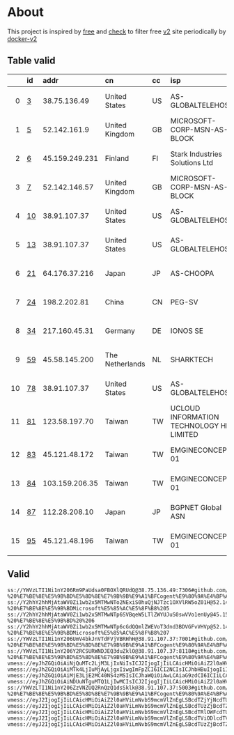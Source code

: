 
# About

This project is inspired by [free](https://github.com/freefq/free) and [check](https://github.com/yeahwu/check) to filter free [v2](https://github.com/v2fly/v2ray-core) site periodically by [docker-v2](https://hub.docker.com/r/v2ray/official)

    

## Table valid
|    | id                   | addr           | cn              | cc   | isp                                      | ip              | chatgpt          |
|---:|:---------------------|:---------------|:----------------|:-----|:-----------------------------------------|:----------------|:-----------------|
|  0 | [3](config/3.json)   | 38.75.136.49   | United States   | US   | AS-GLOBALTELEHOST                        | 38.75.136.49    | Yes (Region: US) |
|  1 | [5](config/5.json)   | 52.142.161.9   | United Kingdom  | GB   | MICROSOFT-CORP-MSN-AS-BLOCK              | 52.142.161.9    | Yes (Region: GB) |
|  2 | [6](config/6.json)   | 45.159.249.231 | Finland         | FI   | Stark Industries Solutions Ltd           | 45.159.249.231  | Yes (Region: FI) |
|  3 | [7](config/7.json)   | 52.142.146.57  | United Kingdom  | GB   | MICROSOFT-CORP-MSN-AS-BLOCK              | 52.142.146.57   | Yes (Region: GB) |
|  4 | [10](config/10.json) | 38.91.107.37   | United States   | US   | AS-GLOBALTELEHOST                        | 38.91.107.37    | Yes (Region: US) |
|  5 | [13](config/13.json) | 38.91.107.37   | United States   | US   | AS-GLOBALTELEHOST                        | 38.91.107.37    | Yes (Region: US) |
|  6 | [21](config/21.json) | 64.176.37.216  | Japan           | JP   | AS-CHOOPA                                | 64.176.37.216   | Yes (Region: JP) |
|  7 | [24](config/24.json) | 198.2.202.81   | China           | CN   | PEG-SV                                   | 142.4.102.244   | Yes (Region: US) |
|  8 | [34](config/34.json) | 217.160.45.31  | Germany         | DE   | IONOS SE                                 | 217.160.45.31   | Yes (Region: DE) |
|  9 | [59](config/59.json) | 45.58.145.200  | The Netherlands | NL   | SHARKTECH                                | 45.58.145.194   | Yes (Region: US) |
| 10 | [78](config/78.json) | 38.91.107.37   | United States   | US   | AS-GLOBALTELEHOST                        | 38.91.107.37    | Yes (Region: US) |
| 11 | [81](config/81.json) | 123.58.197.70  | Taiwan          | TW   | UCLOUD INFORMATION TECHNOLOGY HK LIMITED | 123.58.197.70   | Yes (Region: TW) |
| 12 | [83](config/83.json) | 45.121.48.172  | Taiwan          | TW   | EMGINECONCEPT-01                         | 45.121.48.172   | Yes (Region: TW) |
| 13 | [84](config/84.json) | 103.159.206.35 | Taiwan          | TW   | EMGINECONCEPT-01                         | 103.159.206.35  | Yes (Region: TW) |
| 14 | [87](config/87.json) | 112.28.208.10  | Japan           | JP   | BGPNET Global ASN                        | 134.122.133.144 | Yes (Region: SG) |
| 15 | [95](config/95.json) | 45.121.48.196  | Taiwan          | TW   | EMGINECONCEPT-01                         | 45.121.48.196   | Yes (Region: TW) |

## Valid
```
ss://YWVzLTI1Ni1nY206Rm9PaUdsa0FBOXlQRUdQ@38.75.136.49:7306#github.com/freefq%20-%20%E7%BE%8E%E5%9B%BD%E5%8D%8E%E7%9B%9B%E9%A1%BFCogent%E9%80%9A%E4%BF%A1%E5%85%AC%E5%8F%B8%203
ss://Y2hhY2hhMjAtaWV0Zi1wb2x5MTMwNTo2NExiS0huQjNJTzc1OXVlRW5oZ01H@52.142.161.9:34424#github.com/freefq%20-%20%E7%BE%8E%E5%9B%BDMicrosoft%E5%85%AC%E5%8F%B8%205
ss://Y2hhY2hhMjAtaWV0Zi1wb2x5MTMwNTp6SVBqeW5LTlZWYUJuS0swVVo1enUy@45.159.249.231:38584#github.com/freefq%20-%20%E7%BE%8E%E5%9B%BD%20%206
ss://Y2hhY2hhMjAtaWV0Zi1wb2x5MTMwNTp6cGdQQmlZWEVoT3dnd3BDVGFvVHVp@52.142.146.57:50395#github.com/freefq%20-%20%E7%BE%8E%E5%9B%BDMicrosoft%E5%85%AC%E5%8F%B8%207
ss://YWVzLTI1Ni1nY206UmV4bkJnVTdFVjVBRHhH@38.91.107.37:7001#github.com/freefq%20-%20%E7%BE%8E%E5%9B%BD%E5%8D%8E%E7%9B%9B%E9%A1%BFCogent%E9%80%9A%E4%BF%A1%E5%85%AC%E5%8F%B8%2010
ss://YWVzLTI1Ni1nY206Y2RCSURWNDJEQ3duZklO@38.91.107.37:8118#github.com/freefq%20-%20%E7%BE%8E%E5%9B%BD%E5%8D%8E%E7%9B%9B%E9%A1%BFCogent%E9%80%9A%E4%BF%A1%E5%85%AC%E5%8F%B8%2013
vmess://eyJhZGQiOiAiNjQuMTc2LjM3LjIxNiIsICJ2IjogIjIiLCAicHMiOiAiZ2l0aHViLmNvbS9mcmVlZnEgLSBcdTdmOGVcdTU2ZmRcdTUyYTBcdTUyMjlcdTc5OGZcdTVjM2NcdTRlOWEgMjEiLCAicG9ydCI6IDQ1OTMwLCAiaWQiOiAiYjI5MzBiMGQtMDJiNC00NWRjLTgwMjUtYTNjMTk4NzlkNGFiIiwgImFpZCI6ICIwIiwgIm5ldCI6ICJ0Y3AiLCAidHlwZSI6ICIiLCAiaG9zdCI6ICIiLCAicGF0aCI6ICIvIiwgInRscyI6ICIifQ==
vmess://eyJhZGQiOiAiMTk4LjIuMjAyLjgxIiwgImFpZCI6ICI2NCIsICJhbHBuIjogIiIsICJob3N0IjogInd3dy42NTgyNTUyNC54eXoiLCAiaWQiOiAiNDE4MDQ4YWYtYTI5My00Yjk5LTliMGMtOThjYTM1ODBkZDI0IiwgIm5ldCI6ICJ3cyIsICJwYXRoIjogIi9wYXRoLzE3MDI5NjE3MTY3MzgiLCAicG9ydCI6ICIzMDAwMCIsICJwcyI6ICJnaXRodWIuY29tL2ZyZWVmcSAtIFx1N2Y4ZVx1NTZmZFx1NTJhMFx1NTIyOVx1Nzk4Zlx1NWMzY1x1NGU5YVx1NWRkZVx1NmQxYlx1Njc0OVx1NzdmNlBldGFFeHByZXNzIDI0IiwgInNjeSI6ICJhdXRvIiwgInNuaSI6ICJ3d3cuNjU4MjU1MjQueHl6IiwgInRscyI6ICJ0bHMiLCAidHlwZSI6ICIiLCAidiI6ICIyIn0=
vmess://eyJhZGQiOiAiMjE3LjE2MC40NS4zMSIsICJhaWQiOiAwLCAiaG9zdCI6ICIiLCAiaWQiOiAiNGUxODY2NzgtZmNjYS00MzI1LWU0YmMtYjI5MTZiZGY2NzA4IiwgIm5ldCI6ICJ3cyIsICJwYXRoIjogIi8iLCAicG9ydCI6IDg4ODAsICJwcyI6ICJnaXRodWIuY29tL2ZyZWVmcSAtIFx1NWZiN1x1NTZmZE9uZUFuZE9uZVx1NTE2Y1x1NTNmOCAzNCIsICJ0bHMiOiAiIiwgInR5cGUiOiAiYXV0byIsICJzZWN1cml0eSI6ICJhdXRvIiwgInNraXAtY2VydC12ZXJpZnkiOiB0cnVlLCAic25pIjogIiJ9
vmess://eyJhZGQiOiAiNDUuNTguMTQ1LjIwMCIsICJ2IjogIjIiLCAicHMiOiAiZ2l0aHViLmNvbS9mcmVlZnEgLSBcdTgzNzdcdTUxNzBcdTUzMTdcdTgzNzdcdTUxNzBcdTc3MDFcdTk2M2ZcdTU5YzZcdTY1YWZcdTcyNzlcdTRlMzlTaGFya3RlY2hcdTY1NzBcdTYzNmVcdTRlMmRcdTVmYzMgNTkiLCAicG9ydCI6IDMwMDAwLCAiaWQiOiAiNTU1NDVmOWUtYTU2MS00NTRhLThkYzAtOGJjMTEwZTZiMWM5IiwgImFpZCI6ICI2NCIsICJuZXQiOiAid3MiLCAidHlwZSI6ICIiLCAiaG9zdCI6ICJ3d3cuNTE2NTIxMDkueHl6IiwgInBhdGgiOiAiL3BhdGgvMTcwMjMwMTA5ODU1NyIsICJ0bHMiOiAidGxzIn0=
ss://YWVzLTI1Ni1nY206ZzVNZUQ2RnQzQ1dsSklk@38.91.107.37:5003#github.com/freefq%20-%20%E7%BE%8E%E5%9B%BD%E5%8D%8E%E7%9B%9B%E9%A1%BFCogent%E9%80%9A%E4%BF%A1%E5%85%AC%E5%8F%B8%2078
vmess://eyJ2IjogIjIiLCAicHMiOiAiZ2l0aHViLmNvbS9mcmVlZnEgLSBcdTZjYjNcdTUzNTdcdTc3MDFcdTkwZDFcdTVkZGVcdTVlMDJcdTZjYjNcdTUzNTdcdTRlYmZcdTYwNjlcdTc5ZDFcdTYyODBcdTY3MDlcdTk2NTBcdTUxNmNcdTUzZjggODEiLCAiYWRkIjogIjEyMy41OC4xOTcuNzAiLCAicG9ydCI6ICI0NDMiLCAidHlwZSI6ICJub25lIiwgImlkIjogIjRjYTAxOTZjLTA1ZTctNDVlYi05MDM2LTY5MmMyMDFmNDVmYiIsICJhaWQiOiAiMCIsICJuZXQiOiAid3MiLCAicGF0aCI6ICIvIiwgImhvc3QiOiAiIiwgInRscyI6ICIifQ==
vmess://eyJ2IjogIjIiLCAicHMiOiAiZ2l0aHViLmNvbS9mcmVlZnEgLSBcdTUzZjBcdTZlN2VcdTc3MDEgIDgzIiwgImFkZCI6ICI0NS4xMjEuNDguMTcyIiwgInBvcnQiOiAiMTAwMDEiLCAiaWQiOiAiZGJhNTFhMmUtYTc4OC00M2I3LTlhYzQtOWY3Y2MxMjU1ZjE1IiwgImFpZCI6ICIwIiwgInNjeSI6ICJhdXRvIiwgIm5ldCI6ICJ0Y3AiLCAidHlwZSI6ICJub25lIiwgImhvc3QiOiAiIiwgInBhdGgiOiAiLyIsICJ0bHMiOiAiIiwgInNuaSI6ICIiLCAiYWxwbiI6ICIifQ==
vmess://eyJ2IjogIjIiLCAicHMiOiAiZ2l0aHViLmNvbS9mcmVlZnEgLSBcdTRlOWFcdTU5MmFcdTU3MzBcdTUzM2EgIDg0IiwgImFkZCI6ICIxMDMuMTU5LjIwNi4zNSIsICJwb3J0IjogIjMxOTQ1IiwgImlkIjogImUyZTUxMWIwLTdkZWYtNGUxYi1kMjM4LTZjYjUzOTFiMmUzZiIsICJhaWQiOiAiMCIsICJzY3kiOiAiYXV0byIsICJuZXQiOiAid3MiLCAidHlwZSI6ICJub25lIiwgImhvc3QiOiAiIiwgInBhdGgiOiAiLyIsICJ0bHMiOiAiIiwgInNuaSI6ICIiLCAiYWxwbiI6ICIifQ==
vmess://eyJ2IjogIjIiLCAicHMiOiAiZ2l0aHViLmNvbS9mcmVlZnEgLSBcdTViODlcdTVmYmRcdTc3MDFcdTU0MDhcdTgwYTVcdTVlMDJcdTc5ZmJcdTUyYTggODciLCAiYWRkIjogIjExMi4yOC4yMDguMTAiLCAicG9ydCI6ICI0NjYwMiIsICJpZCI6ICI0MTgwNDhhZi1hMjkzLTRiOTktOWIwYy05OGNhMzU4MGRkMjQiLCAiYWlkIjogIjY0IiwgInNjeSI6ICJhdXRvIiwgIm5ldCI6ICJ0Y3AiLCAidHlwZSI6ICJub25lIiwgImhvc3QiOiAiIiwgInBhdGgiOiAiLyIsICJ0bHMiOiAiIiwgInNuaSI6ICIiLCAiYWxwbiI6ICIifQ==
vmess://eyJ2IjogIjIiLCAicHMiOiAiZ2l0aHViLmNvbS9mcmVlZnEgLSBcdTUzZjBcdTZlN2VcdTc3MDEgIDk1IiwgImFkZCI6ICI0NS4xMjEuNDguMTk2IiwgInBvcnQiOiAiMTAwMDEiLCAidHlwZSI6ICJub25lIiwgImlkIjogIjBlZDM1NjI5LTkxOWEtNDg5MS1iYTBmLTEzY2QxOThmODYzYiIsICJhaWQiOiAiMCIsICJuZXQiOiAidGNwIiwgInBhdGgiOiAiLyIsICJob3N0IjogIiIsICJ0bHMiOiAiIn0=
```

